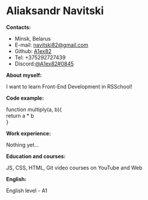 # Aliaksandr Navitski

**Contacts:**

- Minsk, Belarus
- E-mail: [navitski82@gmail.com](navitski82@gmail.com)
- Github: [A1ex82](https://github.com/A1ex82)
- Tel: +375292727439
- Discord:[@A1ex82#0845](@A1ex82#0845)

**About myself:**

I want to learn Front-End Development in RSSchool!

**Code example:**

function multiply(a, b){\
 return a \* b\
}

**Work experience:**

Nothing yet…

**Education and courses:**

JS, CSS, HTML, Git video courses on YouTube and Web

**English:**

English level - A1
